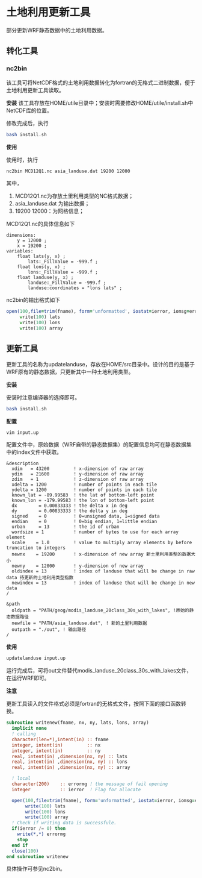 # 土地利用更新工具

部分更新WRF静态数据中的土地利用数据。


## 转化工具

### nc2bin
该工具可将NetCDF格式的土地利用数据转化为fortran的无格式二进制数据，便于土地利用更新工具读取。

**安装**
该工具存放在HOME/utile目录中；安装时需要修改HOME/utile/install.sh中NetCDF库的位置。

修改完成后，执行
``` bash
bash install.sh
```

**使用**

使用时，执行
``` bash
nc2bin MCD12Q1.nc asia_landuse.dat 19200 12000
```
其中，

1. MCD12Q1.nc为存放土里利用类型的NC格式数据；
2. asia_landuse.dat 为输出数据；
3. 19200 12000：为网格信息；

MCD12Q1.nc的具体信息如下

```
dimensions:
    y = 12000 ;
    x = 19200 ;
variables:
    float lats(y, x) ;
        lats:_FillValue = -999.f ;
    float lons(y, x) ;
        lons:_FillValue = -999.f ;
    float landuse(y, x) ;
        landuse:_FillValue = -999.f ;
        landuse:coordinates = "lons lats" ;
```

nc2bin的输出格式如下
``` fortran
open(100,file=trim(fname), form='unformatted', iostat=ierror, iomsg=errormg)
     write(100) lats
     write(100) lons
     write(100) array
```

## 更新工具

更新工具的名称为updatelanduse，存放在HOME/src目录中。设计的目的是基于WRF原有的静态数据，只更新其中一种土地利用类型。

**安装**

安装时注意编译器的选择即可。

``` bash
bash install.sh
```

**配置**

``` bash
vim input.up
```

配置文件中，原始数据（WRF自带的静态数据集）的配置信息均可在静态数据集中的index文件中获取。
``` 
&description
  xdim   = 43200         ! x-dimension of raw array
  ydim   = 21600         ! y-dimension of raw array
  zdim   = 1             ! z-dimension of raw array
  xdelta = 1200          ! number of points in each tile
  ydelta = 1200          ! number of points in each tile
  known_lat = -89.99583  ! the lat of bottom-left point
  known_lon = -179.99583 ! the lon of bottom-left point
  dx        = 0.00833333 ! the delta x in deg
  dy        = 0.00833333 ! the delta y in deg
  signed    = 0          ! 0=unsigned data, 1=signed data
  endian    = 0          ! 0=big endian, 1=little endian
  urban     = 13         ! the id of urban
  wordsize = 1           ! number of bytes to use for each array element
  scale    = 1.0         ! value to multiply array elements by before truncation to integers
  newnx    = 19200       ! x-dimension of new array 新土里利用类型的数据大小
  newny    = 12000       ! y-dimension of new array
  oldindex = 13          ! index of landuse that will be change in raw data 待更新的土地利用类型指数
  newindex = 13          ! index of landuse that will be change in new data
/

&path
  oldpath = "PATH/geog/modis_landuse_20class_30s_with_lakes", !原始的静态数据路径
  newfile = "PATH/asia_landuse.dat", ! 新的土里利用数据
  outpath = "./out", ! 输出路径
/
```

**使用**

``` bash
updatelanduse input.up
```

运行完成后，可将out文件替代modis_landuse_20class_30s_with_lakes文件，在运行WRF即可。

**注意**

更新工具读入的文件格式必须是fortran的无格式文件，按照下面的接口函数转换。

``` fortran
subroutine writenew(fname, nx, ny, lats, lons, array)
  implicit none
  ! calling
  character(len=*),intent(in) :: fname
  integer, intent(in)         :: nx
  integer, intent(in)         :: ny
  real, intent(in) ,dimension(nx, ny) :: lats
  real, intent(in) ,dimension(nx, ny) :: lons
  real, intent(in) ,dimension(nx, ny) :: array

  ! local
  character(200)    :: errormg ! the message of fail opening   
  integer           :: ierror  ! Flag for allocate 

  open(100,file=trim(fname), form='unformatted', iostat=ierror, iomsg=errormg)
       write(100) lats
       write(100) lons
       write(100) array
  ! Check if writing data is successfule. 
  if(ierror /= 0) then
    write(*,*) errormg
    stop
  end if
  close(100)
end subroutine writenew
```

具体操作可参见nc2bin。